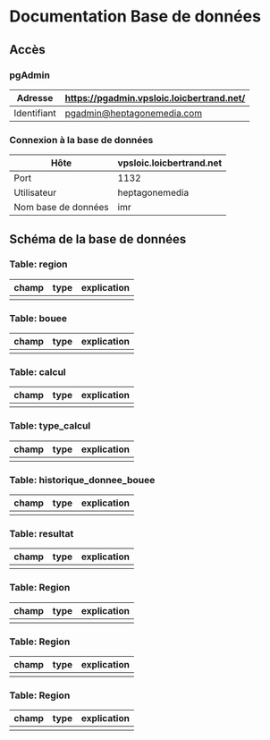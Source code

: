# Documentation Base de données

## Accès

### pgAdmin

| Adresse     | https://pgadmin.vpsloic.loicbertrand.net/ |
| ----------- | ----------------------------------------- |
| Identifiant | pgadmin@heptagonemedia.com                |

### Connexion à la base de données

| Hôte                | vpsloic.loicbertrand.net |
| ------------------- | ------------------------ |
| Port                | 1132                     |
| Utilisateur         | heptagonemedia           |
| Nom base de données | imr                      |

## Schéma de la base de données

### Table: region

| champ | type | explication |
| ----- | ---- | ----------- |
|       |      |             |

### Table: bouee

| champ | type | explication |
| ----- | ---- | ----------- |
|       |      |             |

### Table: calcul

| champ | type | explication |
| ----- | ---- | ----------- |
|       |      |             |

### Table: type_calcul

| champ | type | explication |
| ----- | ---- | ----------- |
|       |      |             |

### Table: historique_donnee_bouee

| champ | type | explication |
| ----- | ---- | ----------- |
|       |      |             |

### Table: resultat

| champ | type | explication |
| ----- | ---- | ----------- |
|       |      |             |

### Table: Region

| champ | type | explication |
| ----- | ---- | ----------- |
|       |      |             |

### Table: Region

| champ | type | explication |
| ----- | ---- | ----------- |
|       |      |             |

### Table: Region

| champ | type | explication |
| ----- | ---- | ----------- |
|       |      |             |

